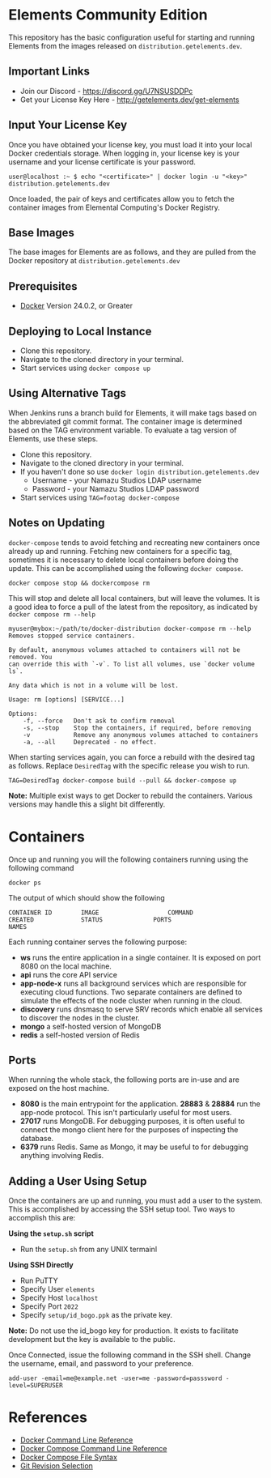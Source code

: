 # Elements Community Edition

This repository has the basic configuration useful for starting and running
Elements from the images released on ``distribution.getelements.dev``.

## Important Links

* Join our Discord - https://discord.gg/U7NSUSDDPc
* Get your License Key Here - http://getelements.dev/get-elements

## Input Your License Key

Once you have obtained your license key, you must load it into your local
Docker credentials storage. When logging in, your license key is your username
and your license certificate is your password.

```text
user@localhost :~ $ echo "<certificate>" | docker login -u "<key>" distribution.getelements.dev
```

Once loaded, the pair of keys and certificates allow you to fetch the container
images from Elemental Computing's Docker Registry.

## Base Images

The base images for Elements are as follows, and they are pulled from the Docker
repository at ``distribution.getelements.dev``

## Prerequisites

- [Docker](https://docs.docker.com/engine/install/) Version 24.0.2, or Greater

## Deploying to Local Instance

 * Clone this repository.
 * Navigate to the cloned directory in your terminal.
 * Start services using ```docker compose up```
 
## Using Alternative Tags
 
 When Jenkins runs a branch build for Elements, it will make tags based on the
 abbreviated git commit format.  The container image is determined based on the
 TAG environment variable.  To evaluate a tag version of Elements, use these
 steps.
 
 * Clone this repository.
 * Navigate to the cloned directory in your terminal.
 * If you haven't done so use ```docker login distribution.getelements.dev``` 
   * Username - your Namazu Studios LDAP username
   * Password - your Namazu Studios LDAP password 
 * Start services using ```TAG=footag docker-compose```

## Notes on Updating

```docker-compose``` tends to avoid fetching and recreating new containers 
once already up and running. Fetching new containers for a specific tag, 
sometimes it is necessary to delete local containers before doing the update. 
This  can be accomplished using the following ```docker compose```.

```
docker compose stop && dockercompose rm
```

This will stop and delete all local containers, but will leave the volumes. It 
is a good idea to force a pull of the latest from the repository, as indicated 
by ```docker compose rm --help```

```
myuser@mybox:~/path/to/docker-distribution docker-compose rm --help
Removes stopped service containers.

By default, anonymous volumes attached to containers will not be removed. You
can override this with `-v`. To list all volumes, use `docker volume ls`.

Any data which is not in a volume will be lost.

Usage: rm [options] [SERVICE...]

Options:
    -f, --force   Don't ask to confirm removal
    -s, --stop    Stop the containers, if required, before removing
    -v            Remove any anonymous volumes attached to containers
    -a, --all     Deprecated - no effect.
```

When starting services again, you can force a rebuild with the desired tag as 
follows. Replace ```DesiredTag``` with the specific release you wish to run.

```
TAG=DesiredTag docker-compose build --pull && docker-compose up
```

**Note:** Multiple exist ways to get Docker to rebuild the containers. Various
versions may handle this a slight bit differently.

# Containers

Once up and running you will the following containers running using the following command

```shell
docker ps
```

The output of which should show the following

```text
CONTAINER ID        IMAGE                   COMMAND                  CREATED             STATUS              PORTS                            NAMES
```

Each running container serves the following purpose:

- **ws** runs the entire application in a single container. It is exposed on
  port 8080 on the local machine.
- **api** runs the core API service
- **app-node-x** runs all background services which are responsible for 
  executing cloud functions. Two separate containers are defined to simulate 
  the effects of the node cluster when running in the cloud.
- **discovery** runs dnsmasq to serve SRV records which enable all services to 
  discover the nodes in the cluster.
- **mongo** a self-hosted version of MongoDB
- **redis** a self-hosted version of Redis

## Ports

When running the whole stack, the following ports are in-use and are exposed on
the host machine.

- **8080** is the main entrypoint for the application.
  **28883** & **28884** run the app-node protocol. This isn't particularly 
  useful for most users.
- **27017** runs MongoDB. For debugging purposes, it is often useful to connect
  the mongo client here for the purposes of inspecting the database.
- **6379** runs Redis. Same as Mongo, it may be useful to for debugging 
  anything involving Redis.

## Adding a User Using Setup

Once the containers are up and running, you must add a user to the system. This
is accomplished by accessing the SSH setup tool. Two ways to accomplish this are:

**Using the ```setup.sh``` script**
- Run the ```setup.sh``` from any UNIX termainl

**Using SSH Directly**
- Run PuTTY
- Specify User ```elements```
- Specify Host ```localhost```
- Specify Port ```2022```
- Specify ```setup/id_bogo.ppk``` as the private key.

**Note:** Do not use the id_bogo key for production. It exists to facilitate 
development but the key is available to the public.

Once Connected, issue the following command in the SSH shell. Change the 
username, email, and password to your preference.

```
add-user -email=me@example.net -user=me -password=passsword -level=SUPERUSER
```


# References

- [Docker Command Line Reference](https://docs.docker.com/engine/reference/commandline/cli/)
- [Docker Compose Command Line Reference](https://docs.docker.com/compose/reference/)
- [Docker Compose File Syntax](https://docs.docker.com/compose/compose-file/)
- [Git Revision Selection](https://git-scm.com/book/en/v2/Git-Tools-Revision-Selection)
